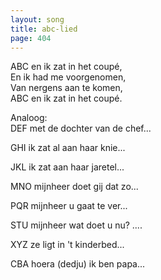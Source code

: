 ```yaml
---
layout: song
title: abc-lied
page: 404
---
```


﻿ABC en ik zat in het coupé,  
En ik had me voorgenomen,  
Van nergens aan te komen,  
ABC en ik zat in het coupé.  

Analoog:  
DEF met de dochter van de chef...  

GHI ik zat al aan haar knie...  

JKL ik zat aan haar jaretel...  

MNO mijnheer doet gij dat zo...  

PQR mijnheer u gaat te ver...  

STU mijnheer wat doet u nu? ....  

XYZ ze ligt in 't kinderbed...  

CBA hoera (dedju) ik ben papa...  
